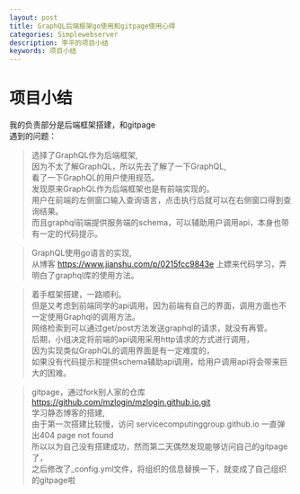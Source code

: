 ```yaml
---
layout: post
title: GraphQL后端框架go使用和gitpage使用心得
categories: Simplewebserver
description: 李平的项目小结
keywords: 项目小结
---
```

# 项目小结  
我的负责部分是后端框架搭建，和gitpage  
遇到的问题：

> 选择了GraphQL作为后端框架,  
因为不太了解GraphQL，所以先去了解了一下GraphQL,  
看了一下GraphQL的用户使用规范。  
发现原来GraphQL作为后端框架也是有前端实现的。  
用户在前端的左侧窗口输入查询语言，点击执行后就可以在右侧窗口得到查询结果。  
而且graphql前端提供服务端的schema，可以辅助用户调用api，本身也带有一定的代码提示。

> GraphQL使用go语言的实现,  
从博客  https://www.jianshu.com/p/0215fcc9843e  上嫖来代码学习，弄明白了graphql库的使用方法。

> 着手框架搭建，一路顺利。  
但是又考虑到前端同学的api调用，因为前端有自己的界面，调用方面也不一定使用Graphql的调用方法。  
网络检索到可以通过get/post方法发送graphql的请求，就没有再管。  
后期，小组决定将前端的api调用采用http请求的方式进行调用，  
因为实现类似GraphQL的调用界面是有一定难度的，  
如果没有代码提示和提供schema辅助api调用，给用户调用api将会带来巨大的困难。

> gitpage，通过fork别人家的仓库  
https://github.com/mzlogin/mzlogin.github.io.git  
学习静态博客的搭建,  
由于第一次搭建比较慢，访问  servicecomputinggroup.github.io  一直弹出404 page not found   
所以以为自己没有搭建成功，然而第二天偶然发现能够访问自己的gitpage了，  
之后修改了_config.yml文件，将组织的信息替换一下，就变成了自己组织的gitpage啦
